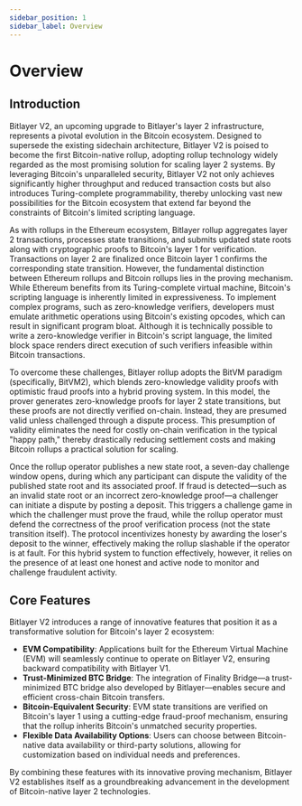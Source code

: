 ```yaml
---
sidebar_position: 1
sidebar_label: Overview
---
```


# Overview

## Introduction

Bitlayer V2, an upcoming upgrade to Bitlayer's layer 2 infrastructure, represents a pivotal evolution in the Bitcoin ecosystem. Designed to supersede the existing sidechain architecture, Bitlayer V2 is poised to become the first Bitcoin-native rollup, adopting rollup technology widely regarded as the most promising solution for scaling layer 2 systems. By leveraging Bitcoin's unparalleled security, Bitlayer V2 not only achieves significantly higher throughput and reduced transaction costs but also introduces Turing-complete programmability, thereby unlocking vast new possibilities for the Bitcoin ecosystem that extend far beyond the constraints of Bitcoin's limited scripting language.

As with rollups in the Ethereum ecosystem, Bitlayer rollup aggregates layer 2 transactions, processes state transitions, and submits updated state roots along with cryptographic proofs to Bitcoin's layer 1 for verification. Transactions on layer 2 are finalized once Bitcoin layer 1 confirms the corresponding state transition. However, the fundamental distinction between Ethereum rollups and Bitcoin rollups lies in the proving mechanism. While Ethereum benefits from its Turing-complete virtual machine, Bitcoin's scripting language is inherently limited in expressiveness. To implement complex programs, such as zero-knowledge verifiers, developers must emulate arithmetic operations using Bitcoin's existing opcodes, which can result in significant program bloat. Although it is technically possible to write a zero-knowledge verifier in Bitcoin's script language, the limited block space renders direct execution of such verifiers infeasible within Bitcoin transactions.

To overcome these challenges, Bitlayer rollup adopts the BitVM paradigm (specifically, BitVM2), which blends zero-knowledge validity proofs with optimistic fraud proofs into a hybrid proving system. In this model, the prover generates zero-knowledge proofs for layer 2 state transitions, but these proofs are not directly verified on-chain. Instead, they are presumed valid unless challenged through a dispute process. This presumption of validity eliminates the need for costly on-chain verification in the typical "happy path," thereby drastically reducing settlement costs and making Bitcoin rollups a practical solution for scaling.

Once the rollup operator publishes a new state root, a seven-day challenge window opens, during which any participant can dispute the validity of the published state root and its associated proof. If fraud is detected—such as an invalid state root or an incorrect zero-knowledge proof—a challenger can initiate a dispute by posting a deposit. This triggers a challenge game in which the challenger must prove the fraud, while the rollup operator must defend the correctness of the proof verification process (not the state transition itself). The protocol incentivizes honesty by awarding the loser's deposit to the winner, effectively making the rollup slashable if the operator is at fault. For this hybrid system to function effectively, however, it relies on the presence of at least one honest and active node to monitor and challenge fraudulent activity.

## Core Features

Bitlayer V2 introduces a range of innovative features that position it as a transformative solution for Bitcoin's layer 2 ecosystem:

- **EVM Compatibility**: Applications built for the Ethereum Virtual Machine (EVM) will seamlessly continue to operate on Bitlayer V2, ensuring backward compatibility with Bitlayer V1.
- **Trust-Minimized BTC Bridge**: The integration of Finality Bridge—a trust-minimized BTC bridge also developed by Bitlayer—enables secure and efficient cross-chain Bitcoin transfers.
- **Bitcoin-Equivalent Security**: EVM state transitions are verified on Bitcoin's layer 1 using a cutting-edge fraud-proof mechanism, ensuring that the rollup inherits Bitcoin's unmatched security properties.
- **Flexible Data Availability Options**: Users can choose between Bitcoin-native data availability or third-party solutions, allowing for customization based on individual needs and preferences.

By combining these features with its innovative proving mechanism, Bitlayer V2 establishes itself as a groundbreaking advancement in the development of Bitcoin-native layer 2 technologies.
